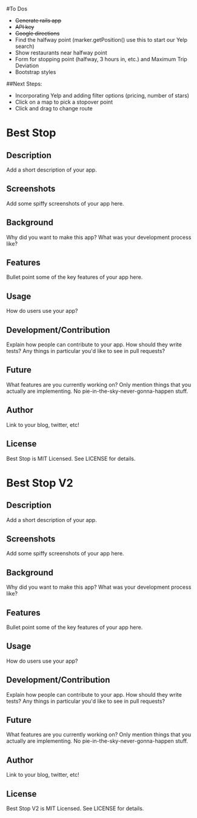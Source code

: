 #To Dos
* ~~Generate rails app~~
* ~~API key~~
* ~~Google directions~~
* Find the halfway point (marker.getPosition() use this to start our Yelp search)
* Show restaurants near halfway point
* Form for stopping point (halfway, 3 hours in, etc.) and Maximum Trip Deviation
* Bootstrap styles

##Next Steps:
* Incorporating Yelp and adding filter options (pricing, number of stars)
* Click on a map to pick a stopover point
* Click and drag to change route

# Best Stop

## Description

Add a short description of your app.

## Screenshots

Add some spiffy screenshots of your app here.

## Background

Why did you want to make this app? What was your development process
like?

## Features

Bullet point some of the key features of your app here.

## Usage

How do users use your app?

## Development/Contribution

Explain how people can contribute to your app. How should they write tests?
Any things in particular you'd like to see in pull requests?

## Future

What features are you currently working on? Only mention things that you
actually are implementing. No pie-in-the-sky-never-gonna-happen stuff.

## Author

Link to your blog, twitter, etc!

## License

Best Stop is MIT Licensed. See LICENSE for details.

# Best Stop V2

## Description

Add a short description of your app.

## Screenshots

Add some spiffy screenshots of your app here.

## Background

Why did you want to make this app? What was your development process
like?

## Features

Bullet point some of the key features of your app here.

## Usage

How do users use your app?

## Development/Contribution

Explain how people can contribute to your app. How should they write tests?
Any things in particular you'd like to see in pull requests?

## Future

What features are you currently working on? Only mention things that you
actually are implementing. No pie-in-the-sky-never-gonna-happen stuff.

## Author

Link to your blog, twitter, etc!

## License

Best Stop V2 is MIT Licensed. See LICENSE for details.